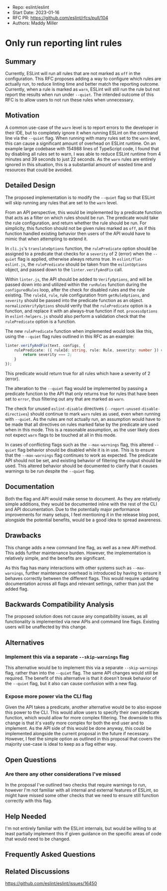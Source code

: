 - Repo: eslint/eslint
- Start Date: 2023-01-16
- RFC PR: <https://github.com/eslint/rfcs/pull/104>
- Authors: Maddy Miller

# Only run reporting lint rules

## Summary

Currently, ESLint will run all rules that are not marked as `off` in the configuration.
This RFC proposes adding a way to configure which rules are actually run, to reduce linting
time and better match the reporting outcome. Currently, when a rule is marked as `warn`,
ESLint will still run the rule but not report the results when run under `--quiet`. The
intended outcome of this RFC is to allow users to not run these rules when unnecessary.

## Motivation

A common use-case of the `warn` level is to report errors to the developer in their IDE,
but to completely ignore it when running ESLint on the command line via the `--quiet` flag.
When running with many rules set to the `warn` level, this can cause a significant amount
of overhead on ESLint runtime. On an example large codebase with 154988 lines of TypeScript
code, I found that by disabling all rules set to warn, I was able to reduce ESLint runtime
from 4 minutes and 39 seconds to just 22 seconds. As the `warn` rules are entirely ignored
in this situation, this is a substantial amount of wasted time and resources that could be
avoided.

## Detailed Design

The proposed implementation is to modify the `--quiet` flag so that ESLint will skip
running any rules that are set to the `warn` level.

From an API perspective, this would be implemented by a predicate function that acts as
a filter on which rules should be run. The predicate would take the rule configuration,
and return whether the rule should be run. For simplicity, this function should not be
given rules marked as `off`, as if this function handled existing behavior then users of the
API would have to mimic that when attempting to extend it.

In `cli.js`'s `translateOptions` function, the `rulePredicate` option should be assigned to
a predicate that checks for a `severity` of 2 (error) when the `--quiet` flag is applied, otherwise
always returns true. In `eslint/flat-eslint.js`, the `rulePredicate` should be taken from
the `eslintOptions` object, and passed down to the `linter.verifyAndFix` call.

Within `linter.js`, the API should be added to `VerifyOptions`, and will be passed down into and
utilized within the `runRules` function during the `configuredRules` loop, after the check
for disabled rules and the rule existing. The `ruleId`, `rule`, rule configuration from `getRuleOptions`,
and `severity` should be passed into the predicate function as an object. `normalizeVerifyOptions`
should verify that the `rulePredicate` option is a function, and replace it with an always-true
function if not. `processOptions` in `eslint-helpers.js` should also perform a validation check
that the `rulePredicate` option is a function.

The new `rulePredicate` function when implemented would look like this, using the `--quiet` flag
rules outlined in this RFC as an example:

```typescript
linter.verifyAndFix(text, configs, {
    rulePredicate: ({ ruleId: string, rule: Rule, severity: number }) => {
        return severity === 2;
    }
});
```

This predicate would return true for all rules which have a severity of 2 (error).

The alteration to the `--quiet` flag would be implemented by passing a predicate function
to the API that only returns true for rules that have been set to `error`, thus filtering
out any that are marked as `warn`.

The check for unused `eslint-disable` directives (`--report-unused-disable-directives`)
should continue to mark `warn` rules as used, even when running with `--quiet`. As the
rules are not actually run, an assumption would have to be made that all directives
on rules marked false by the predicate are used when in this mode. This is a reasonable
assumption, as the user likely does not expect `warn` flags to be touched at all in this mode.

In cases of conflicting flags such as the `--max-warnings` flag, this altered `--quiet` flag
behavior should be disabled while it is in use. This is to ensure that the `--max-warnings`
flag continues to work as expected. The predicate API should not be set, and existing
behavior of filtering the output should be used. This altered behavior should be documented
to clarify that it causes warnings to be run despite the `--quiet` flag.

## Documentation

Both the flag and API would make sense to document. As they are relatively simple additions,
they would be documented inline with the rest of the CLI and API documentation. Due to the
potentially major performance improvements for many setups, I feel mentioning it in the
release blog post, alongside the potential benefits, would be a good idea to spread awareness.

## Drawbacks

This change adds a new command line flag, as well as a new API method. This adds further
maintenance burden. However, the implementation is relatively simple, and the benefits
are significant.

As this flag has many interactions with other systems such as `--max-warnings`, further
maintenance overhead is introduced by having to ensure it behaves correctly between
the different flags. This would require updating documentation across all flags and relevant
settings, rather than just the added flag.

## Backwards Compatibility Analysis

The proposed solution does not cause any compatibility issues, as all functionality is
implemented via new APIs and command line flags. Existing users will be unaffected
by this change.

## Alternatives

### Implement this via a separate `--skip-warnings` flag

This alternative would be to implement this via a separate `--skip-warnings` flag, rather
than into the `--quiet` flag. The same API changes would still be required. The benefit of
this alternative is that it doesn't break behavior of the `--quiet` flag, but it also can
cause confusion with a new flag.

### Expose more power via the CLI flag

Given the API takes a predicate, another alternative would be to also expose this power
to the CLI. This would allow users to specify their own predicate function, which would
allow for more complex filtering. The downside to this change is that it's vastly more
complex for both the end user and to implement. As the API side of this would be done
anyway, this could be implemented alongside the current proposal in the future if necessary.
However, I feel the simple option as outlined in this proposal that covers the majority
use-case is ideal to keep as a flag either way.

## Open Questions

### Are there any other considerations I've missed

In the proposal I've outlined two checks that require warnings to run, however I'm not
familiar with all internal and external features of ESLint, so might have missed some other
checks that we need to ensure still function correctly with this flag.

## Help Needed

I'm not entirely familiar with the ESLint internals, but would be willing to at least
partially implement this if given guidance on the specific areas of code that would need
to be changed.

## Frequently Asked Questions

<!--
    This section is optional but suggested.

    Try to anticipate points of clarification that might be needed by
    the people reviewing this RFC. Include those questions and answers
    in this section.
-->

## Related Discussions

https://github.com/eslint/eslint/issues/16450
